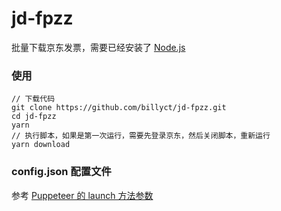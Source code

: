 # jd-fpzz

批量下载京东发票，需要已经安装了 [Node.js](https://nodejs.org/en/)

### 使用
```
// 下载代码
git clone https://github.com/billyct/jd-fpzz.git
cd jd-fpzz
yarn
// 执行脚本，如果是第一次运行，需要先登录京东，然后关闭脚本，重新运行
yarn download
```

### config.json 配置文件
参考 [Puppeteer 的 launch 方法参数](https://pptr.dev/#?product=Puppeteer&version=v2.0.0&show=api-puppeteerlaunchoptions)
